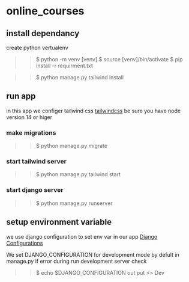 # online_courses


## install dependancy 
create python vertualenv
>>$ python -m venv [venv]
>>$ source [venv]/bin/activate
>>$ pip install -r requirment.txt

>>$ python manage.py tailwind install


## run app
in this app we configer tailwind css [tailwindcss](https://django-tailwind.readthedocs.io/en/latest/usage.html)
be sure you have node version 14 or higer

### make migrations
>>$ python manage.py migrate
### start tailwind server
>>$ python manage.py tailwind start

### start django server
>>$ python manage.py runserver


## setup environment variable

we use django configuration to set env var in our app [ Django Configurations](https://django-configurations.readthedocs.io/en/stable/)

We set DJANGO_CONFIGURATION for development mode by defult in manage.py 
if error during run development server check 
>>$ echo $DJANGO_CONFIGURATION
out put >> Dev  

